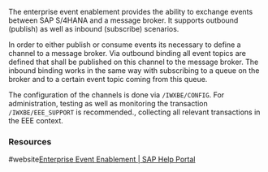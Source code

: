 The enterprise event enablement provides the ability to exchange events between SAP S/4HANA and a message broker. It supports outbound (publish) as well as inbound (subscribe) scenarios.

In order to either publish or consume events its necessary to define a channel to a message broker. Via outbound binding all event topics are defined that shall be published on this channel to the message broker. The inbound binding works in the same way with subscribing to a queue on the broker and to a certain event topic coming from this queue.

The configuration of the channels is done via `/IWXBE/CONFIG`. For administration, testing as well as monitoring the transaction `/IWXBE/EEE_SUPPORT` is recommended., collecting all relevant transactions in the EEE context.
### Resources
#website[Enterprise Event Enablement | SAP Help Portal](https://help.sap.com/docs/SAP_S4HANA_ON-PREMISE/810dfd34f2cc4f39aa8d946b5204fd9c/c200f98fadb64ff1828ed5696c86fca2.html?locale=en-US)